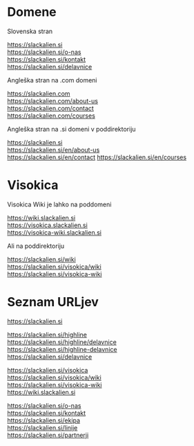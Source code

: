 # Domene

Slovenska stran

https://slackalien.si  
https://slackalien.si/o-nas  
https://slackalien.si/kontakt  
https://slackalien.si/delavnice

Angleška stran na .com domeni

https://slackalien.com  
https://slackalien.com/about-us  
https://slackalien.com/contact  
https://slackalien.com/courses

Angleška stran na .si domeni v poddirektoriju

https://slackalien.si  
https://slackalien.si/en/about-us  
https://slackalien.si/en/contact
https://slackalien.si/en/courses

# Visokica

Visokica Wiki je lahko na poddomeni

https://wiki.slackalien.si  
https://visokica.slackalien.si  
https://visokica-wiki.slackalien.si

Ali na poddirektoriju

https://slackalien.si/wiki  
https://slackalien.si/visokica/wiki  
https://slackalien.si/visokica-wiki

# Seznam URLjev

https://slackalien.si

https://slackalien.si/highline  
https://slackalien.si/highline/delavnice  
https://slackalien.si/highline-delavnice  
https://slackalien.si/delavnice

https://slackalien.si/visokica  
https://slackalien.si/visokica/wiki  
https://slackalien.si/visokica-wiki  
https://wiki.slackalien.si

https://slackalien.si/o-nas  
https://slackalien.si/kontakt  
https://slackalien.si/ekipa  
https://slackalien.si/linije  
https://slackalien.si/partnerji
